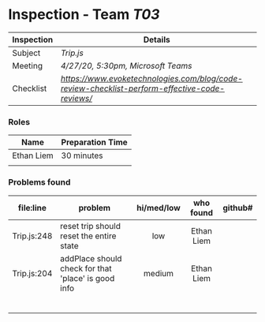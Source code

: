 # Inspection - Team *T03* 
 
| Inspection | Details |
| ----- | ----- |
| Subject | *Trip.js* |
| Meeting | *4/27/20, 5:30pm, Microsoft Teams* |
| Checklist | *https://www.evoketechnologies.com/blog/code-review-checklist-perform-effective-code-reviews/* |

### Roles

| Name | Preparation Time |
| ---- | ---- |
| Ethan Liem | 30 minutes |
|  |  |

### Problems found

| file:line | problem | hi/med/low | who found | github#  |
| --- | --- | :---: | :---: | --- |
| Trip.js:248 | reset trip should reset the entire state| low | Ethan Liem | |
| Trip.js:204 | addPlace should check for that 'place' is good info | medium | Ethan Liem | |
|  | | | | |
|  | | | | |
|  | | | | |
|  | | | | |
|  | | | | |
|  | | | | |
